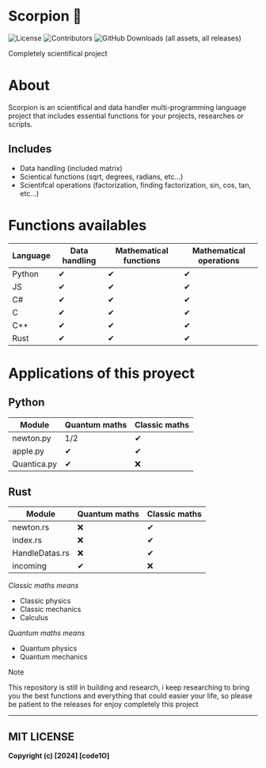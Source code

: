 
# Scorpion 🦂

![License](https://img.shields.io/badge/License-MIT-blue.svg)
![Contributors](https://img.shields.io/github/contributors/code1O/scorpion.svg)
![GitHub Downloads (all assets, all releases)](https://img.shields.io/github/downloads/code1O/scorpion/total?logo=Github)

Completely scientifical project

# About

Scorpion is an scientifical and data handler multi-programming language project that includes essential functions for your projects, researches or scripts.

## Includes
- Data handling (included matrix)
- Scientical functions (sqrt, degrees, radians, etc...)
- Scientifcal operations (factorization, finding factorization, sin, cos, tan, etc...)


# Functions availables

| Language | Data handling |  Mathematical functions | Mathematical operations  |
| -------- | ------------- |  ---------------------  | ------------------------ |
| Python   |      ✔        |         ✔              |           ✔              |
|   JS     |      ✔        |         ✔              |           ✔              |
|   C#     |      ✔       |         ✔              |           ✔              |
|   C      |      ✔       |         ✔              |           ✔              |
|   C++    |       ✔       |         ✔              |           ✔              |
|  Rust    |       ✔       |         ✔              |           ✔              |

# Applications of this proyect

## Python
| Module | Quantum maths | Classic maths |
| --------- | ------------- | ---------------- |
| newton.py |    1/2        |       ✔         |
| apple.py  |    ✔         |       ✔         |
| Quantica.py  |    ✔         |       ❌        |

## Rust
| Module | Quantum maths | Classic maths |
| --------- | ------------- | ---------------- |
| newton.rs |    ❌        |       ✔         |
| index.rs  |    ❌         |       ✔         |
| HandleDatas.rs| ❌        |       ✔         |
| incoming  |    ✔         |       ❌        |


*Classic maths means*
- Classic physics
- Classic mechanics
- Calculus

*Quantum maths means*
- Quantum physics
- Quantum mechanics


> [!NOTE]
> This repository is still in building and research, i keep researching to bring you the best functions and everything that could easier your life, so please be patient to the releases for enjoy completely this project

---

## MIT LICENSE
**Copyright (c) [2024] [code1O]**

